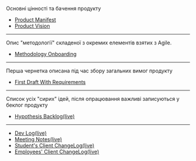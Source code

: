 Основні цінності та бачення продукту
- [Product Manifest](./Product%20Manifest.md)
- [Product Vision](./Product%20Vision.md)
---
Опис "методології" складеної з окремих елементів взятих з Agile.
- [Methodology Onboarding](./Methodology%20Onboarding.md)
---
Перша чернетка описана під час збору загальних вимог продукту
- [First Draft With Requirements](./First%20Draft%20With%20Requirements.md)
---
Список усіх "сирих" ідей, після опрацювання важливі записуються у беклог продукту
- [Hypothesis Backlog(live)](./Hypothesis%20Backlog.md)
---
- [Dev Log(live)](./Dev%20Log.md)
- [Meeting Notes(live)](./Meeting%20Notes.md)
- [Student's Client ChangeLog(live)](./Student%20Client/Change%20Log.md)
- [Employees' Client ChangeLog(live)](./Employees%20Client/Change%20Log.md)
